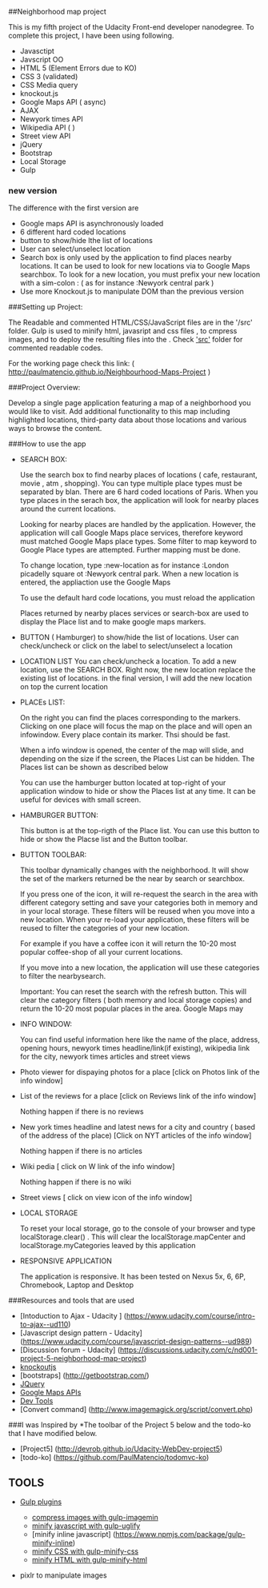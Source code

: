 ##Neighborhood map project


This is my  fifth project of the Udacity Front-end developer nanodegree. To complete this project, I have been using following.

* Javasctipt
* Javscript OO
* HTML 5 (Element Errors due to KO)
* CSS 3 (validated)
* CSS Media query
* knockout.js
* Google Maps API ( async)
* AJAX
* Newyork times API
* Wikipedia API ( )
* Street view API
* jQuery
* Bootstrap
* Local Storage
* Gulp

### new version
The difference with the first version are

* Google maps API is asynchronously loaded
* 6 different hard coded locations
* button to show/hide lthe list of locations
* User can select/unselect location
* Search box is only used by the application to find places nearby locations. It can be used to look for new locations via to Google Maps searchbox. To look for a new location, you must prefix your new location with a sim-colon :  ( as for instance :Newyork central park )
* Use more  Knockout.js to manipulate DOM than the previous version


###Setting up Project:

The Readable and commented HTML/CSS/JavaScript files are in the '<project folder>/src' folder. Gulp is used to minify html, javasript and css files , to cmpress images, and to deploy the resulting files into the <project folder>. Check ['src'](https://github.com/PaulMatencio/Neighbourhood-Maps-Project/tree/master/src) folder for commented readable codes.

For the working page check this link: ( http://paulmatencio.github.io/Neighbourhood-Maps-Project )

###Project Overview:

Develop a single page application featuring a map of a neighborhood you would like to visit. Add additional functionality to this map including highlighted locations, third-party data about those locations and various ways to browse the content.

###How to use the app

* SEARCH BOX:

   Use the search box to find nearby places of locations ( cafe, restaurant, movie , atm , shopping). You can type multiple place types must be separated by blan. There are 6 hard coded locations of Paris. When you type places in the serach box, the application will look for nearby places around the current locations.

  Looking for nearby places are handled by the application. However, the application will call Google Maps place services, therefore keyword must matched Google Maps place types. Some filter to map keyword to Google Place types are attempted. Further mapping must be done.

  To change location, type :new-location as for instance :London picadelly square ot :Newyork central park. When a new location is entered, the appliaction use the Google Maps

  To use the default hard code locations, you must reload the application

  Places returned by nearby places services or search-box are used to display the Place list and to make google maps markers.

* BUTTON ( Hamburger) to show/hide the list of locations. User can check/uncheck or click on the label to select/unselect a location

* LOCATION LIST
  You can check/uncheck a location. To add a new location, use the SEARCH BOX.
  Right now, the new location replace the existing list of locations.
  in the final version, I will add the new location on top the current location

* PLACEs LIST:

   On the right you can find the places corresponding to the markers. Clicking on one place will focus the map on the place and will open an infowindow. Every place contain its marker. Thsi should be fast.

   When a info window is opened, the center of the map will slide, and depending on the size if the screen, the Places List can be hidden. The Places list can be shown as described below

   You can use the hamburger button located at top-right of your application window to  hide or show the Places list at any time. It can be useful for devices with small screen.

* HAMBURGER BUTTON:

  This button is at the top-rigth of the Place list.
  You can use this button to hide or show the Placse list and the Button toolbar.

* BUTTON TOOLBAR:

   This toolbar dynamically changes with the neighborhood. It will show the set of the markers returned be the near by search or searchbox.

   If you press one of the icon, it will re-request the search in the area with different category setting and save your categories both in memory and in your local storage. These filters will be reused when you move into a new location. When your re-load your application, these filters will be reused to filter the categories of your new location.

   For example if you have a coffee icon it will return the 10-20 most popular coffee-shop of all your current locations.

   If you move into a new location, the application will use these categories to filter the nearbysearch.

   Important: You can reset the search with the refresh button. This will clear the category filters ( both memory and local storage copies) and return the 10-20 most popular places in the area. Ĝoogle Maps may


* INFO WINDOW:

   You can find useful information here like the name of the place, address, opening hours, newyork times headline/link(if existing), wikipedia link for the city, newyork times articles and street views

* Photo viewer for dispaying photos for a place  [click on Photos link of the info window]

* List  of the reviews for a place [click on Reviews link of the info window]

  Nothing happen if there is no reviews

* New york times headline  and latest news for a city and country ( based of the address of the place)  [Click on NYT articles of the info window]

  Nothing happen if there is no articles

* Wiki pedia [ click on W link of the info window]

  Nothing happen if there is no wiki

* Street views [ click on view icon of the info window]


* LOCAL STORAGE

  To reset your local storage, go to the console of your browser and type localStorage.clear() . This will clear the localStorage.mapCenter and localStorage.myCategories leaved by this application

* RESPONSIVE APPLICATION

  The application is responsive. It has been tested on Nexus 5x, 6, 6P, Chromebook, Laptop and Desktop

###Resources and tools that are used

* [Intoduction to Ajax - Udacity ] (https://www.udacity.com/course/intro-to-ajax--ud110)
* [Javascript design pattern - Udacity] (https://www.udacity.com/course/javascript-design-patterns--ud989)
* [Discussion forum - Udacity]  (https://discussions.udacity.com/c/nd001-project-5-neighborhood-map-project)
* [knockoutjs](http://knockoutjs.com/)
* [bootstraps] (http://getbootstrap.com/)
* [JQuery](https://jquery.com/)
* [Google Maps APIs](https://developers.google.com/maps/?hl=en)
* [Dev Tools](https://developer.chrome.com/devtools/docs/rendering-settings)
* [Convert command] (http://www.imagemagick.org/script/convert.php)

###I was Inspired by
*The toolbar of the Project 5 below and the todo-ko that I have modified below.

* [Project5] (http://devrob.github.io/Udacity-WebDev-project5)
* [todo-ko] (https://github.com/PaulMatencio/todomvc-ko)


## TOOLS

* [Gulp plugins](http://gulpjs.com/plugins/)
    * [compress images with gulp-imagemin](https://www.npmjs.com/package/gulp-imagemin)
    * [minify javascript with gulp-uglify](https://www.npmjs.com/package/gulp-uglify/)
    * [minify inline javascript] (https://www.npmjs.com/package/gulp-minify-inline)
    * [minify CSS with gulp-minify-css](https://www.npmjs.com/package/gulp-minify-css)
    * [minify HTML with gulp-minify-html](https://www.npmjs.com/package/gulp-minify-html)

* pixlr to manipulate images


